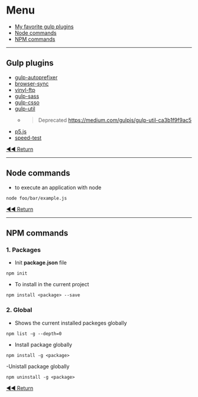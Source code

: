 # Menu
* [My favorite gulp plugins](#gulp-plugins)
* [Node commands](#node-commands)
* [NPM commands](#npm-commands)

---

## Gulp plugins
- [gulp-autoprefixer](https://www.npmjs.com/package/gulp-autoprefixer)
- [browser-sync](https://www.npmjs.com/package/browser-sync)
- [vinyl-ftp](https://www.npmjs.com/package/vinyl-ftp)
- [gulp-sass](https://www.npmjs.com/package/gulp-sass)
- [gulp-csso](https://www.npmjs.com/package/gulp-csso)
- [gulp-util](https://www.npmjs.com/package/gulp-util)
    - > Deprecated https://medium.com/gulpjs/gulp-util-ca3b1f9f9ac5
- [p5.js](https://www.npmjs.com/package/p5)
- [speed-test](https://www.npmjs.com/package/speed-test)

[◀◀ Return](readme.md#menu)

---

## Node commands
- to execute an application with node
```node
node foo/bar/example.js
```

[◀◀ Return](readme.md#menu)

---

## NPM commands

### 1. Packages
- Init **package.json** file
```node
npm init
```
- To install in the current project
```node
npm install <package> --save
```

### 2. Global
- Shows the current installed packeges globally
```node
npm list -g --depth=0
```
- Install package globally
```node
npm install -g <package>
```
-Unistall package globally
```node
npm uninstall -g <package>
```

[◀◀ Return](readme.md#menu)
